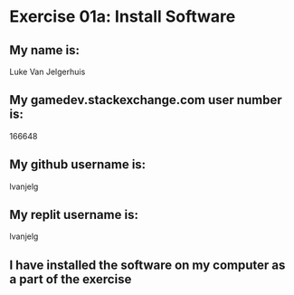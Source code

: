 # Exercise 01a: Install Software

## My name is:
Luke Van Jelgerhuis

## My gamedev.stackexchange.com user number is:
166648

## My github username is:
lvanjelg

## My replit username is:
lvanjelg

## I have installed the software on my computer as a part of the exercise

